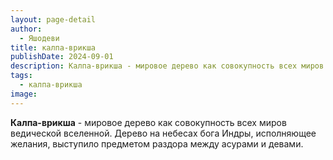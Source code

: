 ```yaml
---
layout: page-detail
author:
  - Яшодеви
title: калпа-врикша
publishDate: 2024-09-01
description: Калпа-врикша - мировое дерево как совокупность всех миров ведической вселенной. Дерево на небесах бога Индры, исполняющее желания, выступило предметом раздора между асурами и девами.
tags:
  - калпа-врикша
image:
---
```

**Калпа-врикша** - мировое дерево как совокупность всех миров ведической вселенной. Дерево на небесах бога Индры, исполняющее желания, выступило предметом раздора между асурами и девами.

